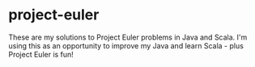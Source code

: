 project-euler
=============

These are my solutions to Project Euler problems in Java and Scala.  I'm using this as an opportunity to improve my Java and learn Scala - plus Project Euler is fun!
